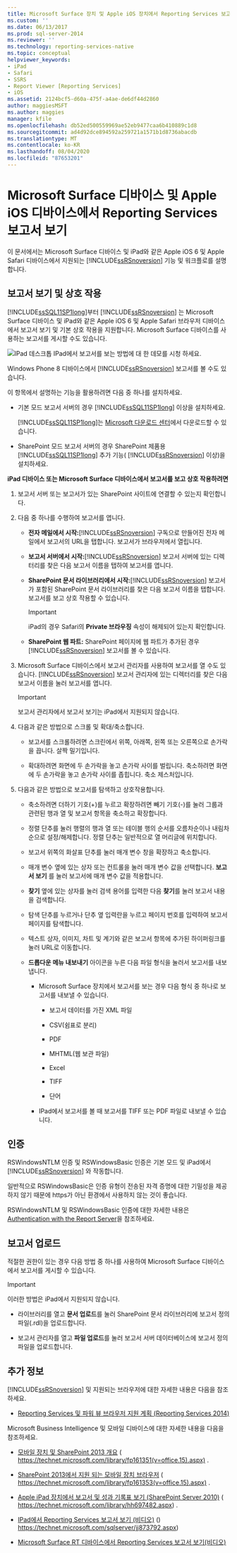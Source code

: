 ```yaml
---
title: Microsoft Surface 장치 및 Apple iOS 장치에서 Reporting Services 보고서 보기 | Microsoft Docs
ms.custom: ''
ms.date: 06/13/2017
ms.prod: sql-server-2014
ms.reviewer: ''
ms.technology: reporting-services-native
ms.topic: conceptual
helpviewer_keywords:
- iPad
- Safari
- SSRS
- Report Viewer [Reporting Services]
- iOS
ms.assetid: 2124bcf5-d60a-475f-a4ae-de6df44d2860
author: maggiesMSFT
ms.author: maggies
manager: kfile
ms.openlocfilehash: db52ed500559969ae52eb9477caa6b410889c1d8
ms.sourcegitcommit: ad4d92dce894592a259721a1571b1d8736abacdb
ms.translationtype: MT
ms.contentlocale: ko-KR
ms.lasthandoff: 08/04/2020
ms.locfileid: "87653201"
---
```

# <a name="view-reporting-services-reports-on-microsoft-surface-devices-and--apple-ios-devices"></a>Microsoft Surface 디바이스 및 Apple iOS 디바이스에서 Reporting Services 보고서 보기
  이 문서에서는 Microsoft Surface 디바이스 및 iPad와 같은 Apple iOS 6 및 Apple Safari 디바이스에서 지원되는 [!INCLUDE[ssRSnoversion](../includes/ssrsnoversion-md.md)] 기능 및 워크플로를 설명합니다.

## <a name="view-and-interact-with-reports"></a>보고서 보기 및 상호 작용
 [!INCLUDE[ssSQL11SP1long](../includes/sssql11sp1long-md.md)]부터 [!INCLUDE[ssRSnoversion](../includes/ssrsnoversion-md.md)] 는 Microsoft Surface 디바이스 및 iPad와 같은 Apple iOS 6 및 Apple Safari 브라우저 디바이스에서 보고서 보기 및 기본 상호 작용을 지원합니다. Microsoft Surface 디바이스를 사용하는 보고서를 게시할 수도 있습니다.

 ![IPad 데스크톱](media/videothumbnail.jpg "IPad 바탕 화면") IPad에서 보고서를 보는 방법에 대 한 데모를 시청 하세요.

 Windows Phone 8 디바이스에서 [!INCLUDE[ssRSnoversion](../includes/ssrsnoversion-md.md)] 보고서를 볼 수도 있습니다.

 이 항목에서 설명하는 기능을 활용하려면 다음 중 하나를 설치하세요.

-   기본 모드 보고서 서버의 경우 [!INCLUDE[ssSQL11SP1long](../includes/sssql11sp1long-md.md)] 이상을 설치하세요.

     [!INCLUDE[ssSQL11SP1long](../includes/sssql11sp1long-md.md)]는 [Microsoft 다운로드 센터](https://www.microsoft.com/download/details.aspx?id=35575)에서 다운로드할 수 있습니다.

-   SharePoint 모드 보고서 서버의 경우 SharePoint 제품용 [!INCLUDE[ssSQL11SP1long](../includes/sssql11sp1long-md.md)] 추가 기능( [!INCLUDE[ssRSnoversion](../includes/ssrsnoversion-md.md)] 이상)을 설치하세요.

 **iPad 디바이스 또는 Microsoft Surface 디바이스에서 보고서를 보고 상호 작용하려면**

1.  보고서 서버 또는 보고서가 있는 SharePoint 사이트에 연결할 수 있는지 확인합니다.

2.  다음 중 하나를 수행하여 보고서를 엽니다.

    -   **전자 메일에서 시작:**[!INCLUDE[ssRSnoversion](../includes/ssrsnoversion-md.md)] 구독으로 만들어진 전자 메일에서 보고서의 URL을 탭합니다. 보고서가 브라우저에서 열립니다.

    -   **보고서 서버에서 시작:**[!INCLUDE[ssRSnoversion](../includes/ssrsnoversion-md.md)] 보고서 서버에 있는 디렉터리를 찾은 다음 보고서 이름을 탭하여 보고서를 엽니다.

    -   **SharePoint 문서 라이브러리에서 시작:**[!INCLUDE[ssRSnoversion](../includes/ssrsnoversion-md.md)] 보고서가 포함된 SharePoint 문서 라이브러리를 찾은 다음 보고서 이름을 탭합니다. 보고서를 보고 상호 작용할 수 있습니다.

        > [!IMPORTANT]
        >  iPad의 경우 Safari의 **Private 브라우징** 속성이 해제되어 있는지 확인합니다.

    -   **SharePoint 웹 파트:** SharePoint 페이지에 웹 파트가 추가된 경우 [!INCLUDE[ssRSnoversion](../includes/ssrsnoversion-md.md)] 보고서를 볼 수 있습니다.

3.  Microsoft Surface 디바이스에서 보고서 관리자를 사용하여 보고서를 열 수도 있습니다. [!INCLUDE[ssRSnoversion](../includes/ssrsnoversion-md.md)] 보고서 관리자에 있는 디렉터리를 찾은 다음 보고서 이름을 눌러 보고서를 엽니다.

    > [!IMPORTANT]
    >  보고서 관리자에서 보고서 보기는 iPad에서 지원되지 않습니다.

4.  다음과 같은 방법으로 스크롤 및 확대/축소합니다.

    -   보고서를 스크롤하려면 스크린에서 위쪽, 아래쪽, 왼쪽 또는 오른쪽으로 손가락을 끕니다. 살짝 밀기입니다.

    -   확대하려면 화면에 두 손가락을 놓고 손가락 사이를 벌립니다. 축소하려면 화면에 두 손가락을 놓고 손가락 사이를 좁힙니다. 축소 제스처입니다.

5.  다음과 같은 방법으로 보고서를 탐색하고 상호작용합니다.

    -   축소하려면 더하기 기호(+)를 누르고 확장하려면 빼기 기호(-)를 눌러 그룹과 관련된 행과 열 및 보고서 항목을 축소하고 확장합니다.

    -   정렬 단추를 눌러 행렬의 행과 열 또는 테이블 행의 순서를 오름차순이나 내림차순으로 설정/해제합니다. 정렬 단추는 일반적으로 열 머리글에 위치합니다.

    -   보고서 위쪽의 화살표 단추를 눌러 매개 변수 창을 확장하고 축소합니다.

    -   매개 변수 옆에 있는 상자 또는 컨트롤을 눌러 매개 변수 값을 선택합니다. **보고서 보기** 를 눌러 보고서에 매개 변수 값을 적용합니다.

    -   **찾기** 옆에 있는 상자를 눌러 검색 용어를 입력한 다음 **찾기**를 눌러 보고서 내용을 검색합니다.

    -   탐색 단추를 누르거나 단추 옆 입력란을 누르고 페이지 번호를 입력하여 보고서 페이지를 탐색합니다.

    -   텍스트 상자, 이미지, 차트 및 계기와 같은 보고서 항목에 추가된 하이퍼링크를 눌러 URL로 이동합니다.

    -   **드롭다운 메뉴 내보내기** 아이콘을 누른 다음 파일 형식을 눌러서 보고서를 내보냅니다.

        -   Microsoft Surface 장치에서 보고서를 보는 경우 다음 형식 중 하나로 보고서를 내보낼 수 있습니다.

            -   보고서 데이터를 가진 XML 파일

            -   CSV(쉼표로 분리)

            -   PDF

            -   MHTML(웹 보관 파일)

            -   Excel

            -   TIFF

            -   단어

        -   IPad에서 보고서를 볼 때 보고서를 TIFF 또는 PDF 파일로 내보낼 수 있습니다.

## <a name="authentication"></a>인증
 RSWindowsNTLM 인증 및 RSWindowsBasic 인증은 기본 모드 및 iPad에서 [!INCLUDE[ssRSnoversion](../includes/ssrsnoversion-md.md)] 와 작동합니다.

 일반적으로 RSWindowsBasic은 인증 유형이 전송된 자격 증명에 대한 기밀성을 제공하지 않기 때문에 https가 아닌 환경에서 사용하지 않는 것이 좋습니다.

 RSWindowsNTLM 및 RSWindowsBasic 인증에 대한 자세한 내용은 [Authentication with the Report Server](security/authentication-with-the-report-server.md)을 참조하세요.

## <a name="uploading-reports"></a>보고서 업로드
 적절한 권한이 있는 경우 다음 방법 중 하나를 사용하여 Microsoft Surface 디바이스에서 보고서를 게시할 수 있습니다.

> [!IMPORTANT]
>  이러한 방법은 iPad에서 지원되지 않습니다.

-   라이브러리를 열고 **문서 업로드**를 눌러 SharePoint 문서 라이브러리에 보고서 정의 파일(.rdl)을 업로드합니다.

-   보고서 관리자를 열고 **파일 업로드**를 눌러 보고서 서버 데이터베이스에 보고서 정의 파일을 업로드합니다.

## <a name="additional-information"></a>추가 정보
 [!INCLUDE[ssRSnoversion](../includes/ssrsnoversion-md.md)] 및 지원되는 브라우저에 대한 자세한 내용은 다음을 참조하세요.

-   [Reporting Services 및 파워 뷰 브라우저 지원 계획 &#40;Reporting Services 2014&#41;](../../2014/reporting-services/browser-support-for-reporting-services-and-power-view.md)

 Microsoft Business Intelligence 및 모바일 디바이스에 대한 자세한 내용을 다음을 참조하세요.

-   [모바일 장치 및 SharePoint 2013 개요](https://technet.microsoft.com/library/fp161351\(v=office.15\).aspx) ( https://technet.microsoft.com/library/fp161351(v=office.15).aspx) .

-   [SharePoint 2013에서 지원 되는 모바일 장치 브라우저](https://technet.microsoft.com/library/fp161353\(v=office.15\).aspx) ( https://technet.microsoft.com/library/fp161353(v=office.15).aspx) .

-   [Apple iPad 장치에서 보고서 및 성과 기록표 보기 (SharePoint Server 2010)](https://technet.microsoft.com/library/hh697482.aspx) ( https://technet.microsoft.com/library/hh697482.aspx) .

-   [IPad에서 Reporting Services 보고서 보기 (비디오)](https://technet.microsoft.com/sqlserver/jj873792.aspx) () https://technet.microsoft.com/sqlserver/jj873792.aspx)

-   [Microsoft Surface RT 디바이스에서 Reporting Services 보고서 보기(비디오)](https://technet.microsoft.com/sqlserver/dn146017)


